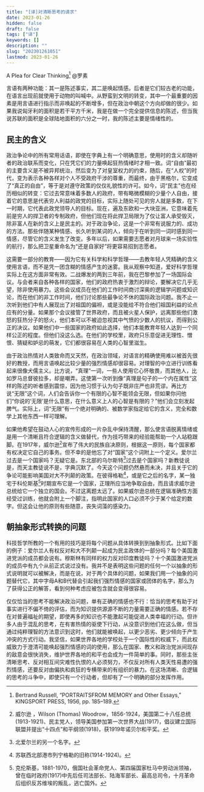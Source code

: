 ```yaml
---
title: "[译]对清晰思考的请求"
date: 2023-01-26
hidden: false
draft: false
tags: ["译"]
keywords: []
description: ""
slug: "202301261051"
lastmod: 2023-01-26
---
```


A Plea for Clear Thinking[^1]
@罗素

言语有两种功能：其一是陈述事实，其二是唤起情感。后者是它们较古老的功能，在语言出现前就使用于动物的叫喊中。从野蛮到文明的转变，其中一个最重要的因素是用言语进行指示而非唤起的不断增多，但在政治中朝这个方向却做的很少。如果我说匈牙利的面积是若干平方千米，我是在做一个完全提供信息的陈述，但当我说苏联的面积是全球陆地面积的六分之一时，我的陈述主要是情绪性的。

## 民主的含义

政治争论中的所有常用话语，即使在字典上有一个明确意思，使用时的含义却随听者的政治联系而变化，只在凭它们的力量唤起狂热情绪时才相一致。词“自由”最初的主要含义是不被异邦统治，然后变为了对皇室权力的约束，随后，在“人权”的时代，变为表示各种各样对个人不受政府干涉的尊重，而最终，由于黑格尔，它变成了“真正的自由”，等于是对遵守政策的仅仅礼貌性的许可。如今，词“民主”也在经历相似的转变：它过去常意味着多数人的政府，带有略微模糊的少量个人自由，接着它的意思是代表穷人利益的政党的目标，实际上随处可见的穷人就是多数，在下一时期，它代表此政党领导人的目标。现在，遍及东欧和一大块亚洲，它意味着先前是穷人的捍卫者的专制政府，但他们现在将此捍卫局限为了仅让富人承受毁灭，除非富人在新的含义上是民主的。对于政治争论，这是一个非常有说服力的、成功的方法。那些伴随某种情感、长久听到某词的人，倾向于在听到同一词时感到同一情感，尽管它的含义发生了改变。多年以后，如果需要志愿者对月球来一场实验性的航行，那么把卫星重命名为“还是自家好”将更容易招到志愿者。

这需要一部分的教育——因为它有关科学和科学哲理——去教年轻人凭精确的含义使用言语，而不是凭一团含糊的情感产生的迷雾。我从观察中知道，爱好科学哲理实际上在这方面非常有效。二战爆发的两到三年前，我在巴黎参加了一场国际会议。与会者来自各种各样的国家，他们的政府热衷于激烈的辩论，要解决它几乎无望，除非使用暴力。这些会议成员在他们的工作时间商讨深奥的逻辑学问题或知识论，而在他们的非工作时间，他们讨论那些最争论不休的国际政治问题。我不止一次听到他们中有人展现出了对祖国的偏袒，或是没能给不符合他们祖国利益的论点应有的分量。如果那个会议接管了世界政府，而且被火星人保护，远离那些他们激怒的狂热分子的怒火，他们本可以不被迫忽视其中气愤的少数人的抗议，而得到公正的决议。如果他们中一些国家的政府如此选择，他们本能教育年轻人达到一个同样公正的程度。但他们没这么选。在他们的学校里，政府只乐意促进无理性、憎恨、猜疑和妒忌的萌发，它们都很容易在人类的心智里滋生。
  
由于政治热情对人类致命而又天然，在政治领域，对语言的精确使用难以被首先很好的教授，而用言语唤起比较少量的强烈情感却很容易。对理智的中立进行训练看起来很像犬儒主义。比方说，“真理”一词，一些人使用它心怀敬畏，而其他人，比如罗马总督彼拉多，却是嘲弄。这使第一次听到像“真理是句子的一个内在属性”这样的陈述的听者感到震惊，因为他习惯于认为句子既非庄严也非荒谬。再比方说“无限”这个词，人们会告诉你一个有限的心智不能领会无限，但如果你问他们“你说的‘无限’是什么意思，在什么意义上人的心智是有限的？”他们会立刻发起脾气。实际上，词“无限”有一个绝对明确的、被数学家指定给它的含义，完全和数学上其他东西一样可理解。

如果他希望在鼓动人心的宣传形成的一片杂乱中保持清醒，那么使言语脱离情绪或是用一个清晰且符合逻辑的含义做替代，作为技巧带来的经验能帮助一个人站稳跟脚。在1917年，威尔逊[^2]宣布了伟大的民族自决原则，根据这一原则，每个国家都有权决定它自己的事务。但不幸的是他忘了对“国家”这个词附上一个定义。爱尔兰过去是一个国家吗？无疑它是。东北部的乌尔斯特[^3]过去是个国家吗？新教徒说是，而天主教徒说不是，字典沉默了。今天这个问题仍然悬而未决，并且关于它的争论可能影响美国对大不列颠的政策。在彼得格勒[^4]，或是它之后的名字，某一独宅于科伦斯基[^5]时期宣布它是一个国家，正理所应当地争取自由，而且请求威尔逊总统给它一个独立的国会。不过这离题太远了。如果威尔逊总统在逻辑准确性方面经受过训练，他就会附上一个脚注，指明此国家的人口必须不少于某个给定的数字。但这会让他的原则有些随意，丧失词藻的感染力。

## 朝抽象形式转换的问题

科技哲学所教的一个有用的技巧是将每个问题从具体转换到到抽象形式。比如下面的例子：爱尔兰人有权反对和大不列颠一起成为民主政体的一部分吗？每个美国激进党派的成员都会说有。穆斯林有同样的权力反对印度教徒吗？十个美国激进党派的成员中有九个从前正式说过没有。我并不是表明这些问题的任何一个以抽象的形式说明就可以被解决，而是在说，对于两个具体的问题，如果我们用一个抽象的问题替代它，其中字母A和B代替会引起我们强烈情感的国家或团体的名字，那么为了获得公正的解答，看到何种考虑应被包含就会变得很容易。

仅仅恰当的思考不能解决政治问题，单有正确的情感也不行：恰当的思考有助于对事实进行不偏不倚的评估，而为知识提供源源不断的力量需要正确的情感。若不存在对普遍福祉的期望，即使再多的知识也不能激起可能促进人类幸福的行动。但许多人由于混乱的思考，在有害热情的驱使下行动，从没意识到他们在这么做，但当通过纯粹理智的方法意识到这时，他们就能被唤起，以更少恶劣、更少倾向于产生冲突的方式行动。我坚信，如果世界各地的学校处于一个国际性的权威下，而此权威致力于澄清可能唤起强烈情感的词的使用，那么在国家、教义和政治党派间现存的敌意会很快消失，维护世界各地的和平也会成为一件简单的事。同时，那些主张清晰思考、反对相互间灾难性仇恨的人必须努力，不仅反对所有人类天性易遭的强烈情感，还要反对由偏执和疯狂的专横带来的有组织的暴力。在这场清晰、合逻辑的思考的斗争中，即使只有一个行动者，但却有了一个明确的部分发挥作用。

[^1]: Bertrand Russell, “PORTRAITSFROM MEMORY and Other Essays,” KINGSPORT PRESS, 1956, pp. 185–189.
[^2]: 威尔逊 ，Wilson (Thomas) Woodrow，1856-1924，美国第二十八任总统(1913-1921)、民主党人，领导美国参加第一次世界大战(1917)，倡议建立国际联盟并提出“十四点”和平纲领(1918)，获1919年诺贝尔和平奖。
[^3]: 北爱尔兰的另一个名字。
[^4]: 苏联西北部港市列宁格勒的旧称(1914-1924)。
[^5]: 克伦斯基，1881-1970，俄国社会革命党人、第四届国家杜马中劳动派领袖，曾在临时政府(1917)中先后任司法部长、陆海军部长、最高总司令，十月革命后组织反苏维埃的叛乱，逃亡国外。



